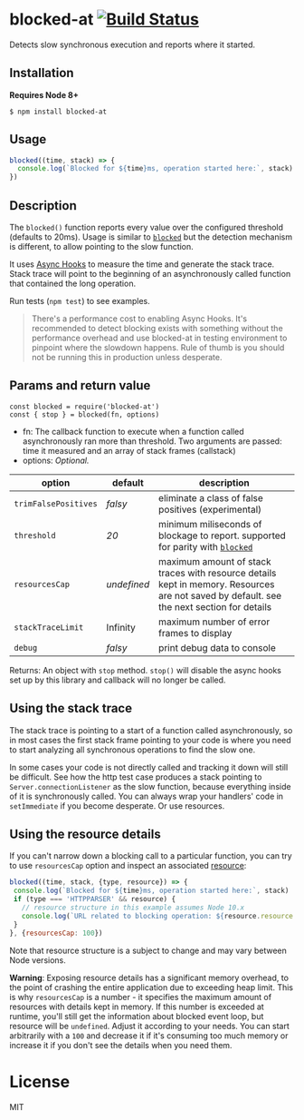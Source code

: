 # blocked-at [![Build Status](https://travis-ci.org/naugtur/blocked-at.svg?branch=master)](https://travis-ci.org/naugtur/blocked-at) 

Detects slow synchronous execution and reports where it started.


## Installation

**Requires Node 8+**

```
$ npm install blocked-at
```

## Usage

```js
blocked((time, stack) => {
  console.log(`Blocked for ${time}ms, operation started here:`, stack)
})
```

## Description

  The `blocked()` function reports every value over the configured threshold (defaults to 20ms). Usage is similar to [`blocked`](https://www.npmjs.com/package/blocked) but the detection mechanism is different, to allow pointing to the slow function.

  It uses [Async Hooks](https://nodejs.org/api/async_hooks.html) to measure the time and generate the stack trace.
  Stack trace will point to the beginning of an asynchronously called function that contained the long operation.

  Run tests (`npm test`) to see examples.

> There's a performance cost to enabling Async Hooks. It's recommended to detect blocking exists with something without the performance overhead and use blocked-at in testing environment to pinpoint where the slowdown happens.
> Rule of thumb is you should not be running this in production unless desperate.

## Params and return value

```
const blocked = require('blocked-at')
const { stop } = blocked(fn, options)
```

- fn: The callback function to execute when a function called asynchronously ran more than threshold. Two arguments are passed: time it measured and an array of stack frames (callstack)
- options: _Optional._

|option|default|description|
|---|---|---|
|`trimFalsePositives`|*falsy*| eliminate a class of false positives (experimental) |
|`threshold`| *20* | minimum miliseconds of blockage to report. supported for parity with [`blocked`](https://www.npmjs.com/package/blocked)|
|`resourcesCap`| *undefined* | maximum amount of stack traces with resource details kept in memory. Resources are not saved by default. see the next section for details |
|`stackTraceLimit`| Infinity | maximum number of error frames to display
|`debug`| *falsy* | print debug data to console |

Returns: An object with `stop` method. `stop()` will disable the async hooks set up by this library and callback will no longer be called.

## Using the stack trace

The stack trace is pointing to a start of a function called asynchronously, so in most cases the first stack frame pointing to your code is where you need to start analyzing all synchronous operations to find the slow one.

In some cases your code is not directly called and tracking it down will still be difficult. See how the http test case produces a stack pointing to `Server.connectionListener` as the slow function, because everything inside of it is synchronously called. You can always wrap your handlers' code in `setImmediate` if you become desperate. Or use resources.

## Using the resource details

If you can't narrow down a blocking call to a particular function, you can try to use `resourcesCap` option and inspect an associated [resource](https://nodejs.org/api/async_hooks.html#async_hooks_resource):

 ```js
blocked((time, stack, {type, resource}) => {
  console.log(`Blocked for ${time}ms, operation started here:`, stack)
  if (type === 'HTTPPARSER' && resource) {
    // resource structure in this example assumes Node 10.x
    console.log(`URL related to blocking operation: ${resource.resource.incoming.url}`)
  }
}, {resourcesCap: 100})
```

Note that resource structure is a subject to change and may vary between Node versions.

 **Warning**: Exposing resource details has a significant memory overhead, to the point of crashing the entire application due to exceeding heap limit. This is why `resourcesCap` is a number -
 it specifies the maximum amount of resources with details kept in memory. If this number is exceeded at runtime, you'll still get the information about blocked event loop, but resource will be `undefined`.
 Adjust it according to your needs. You can start arbitrarily with a `100` and decrease it if it's consuming too much memory or increase it if you don't see the details when you need them.


# License

MIT
